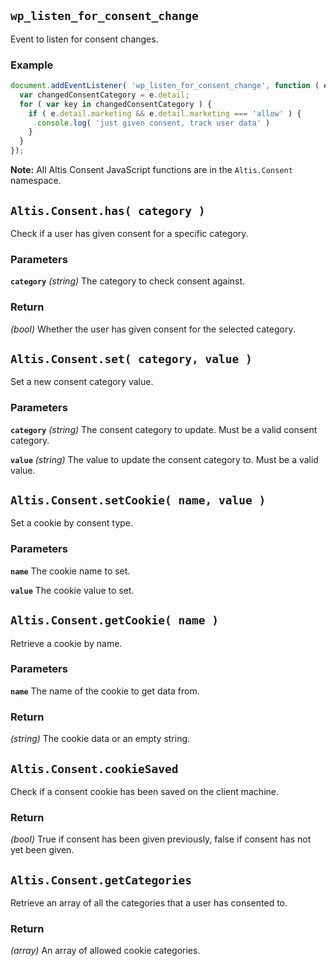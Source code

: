 ## `wp_listen_for_consent_change`

Event to listen for consent changes.

### Example

```js
document.addEventListener( 'wp_listen_for_consent_change', function ( e ) {
  var changedConsentCategory = e.detail;
  for ( var key in changedConsentCategory ) {
    if ( e.detail.marketing && e.detail.marketing === 'allow' ) {
      console.log( 'just given consent, track user data' )
    }
  }
});
```

**Note:** All Altis Consent JavaScript functions are in the `Altis.Consent` namespace.

## `Altis.Consent.has( category )`

Check if a user has given consent for a specific category.

### Parameters

**`category`** _(string)_ The category to check consent against.

### Return

_(bool)_ Whether the user has given consent for the selected category.

## `Altis.Consent.set( category, value )`

Set a new consent category value.

### Parameters

**`category`** _(string)_ The consent category to update. Must be a valid consent category.

**`value`** _(string)_ The value to update the consent category to. Must be a valid value.

## `Altis.Consent.setCookie( name, value )`

Set a cookie by consent type.

### Parameters

**`name`** The cookie name to set.

**`value`** The cookie value to set.

## `Altis.Consent.getCookie( name )`

Retrieve a cookie by name.

### Parameters

**`name`** The name of the cookie to get data from.

### Return

_(string)_ The cookie data or an empty string.

## `Altis.Consent.cookieSaved`

Check if a consent cookie has been saved on the client machine.

### Return

_(bool)_ True if consent has been given previously, false if consent has not yet been given.

## `Altis.Consent.getCategories`

Retrieve an array of all the categories that a user has consented to.

### Return

_(array)_ An array of allowed cookie categories.
